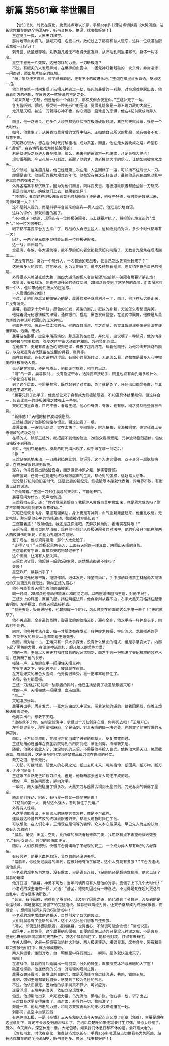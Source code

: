 # 新篇 第561章 举世瞩目
        【告知书友，时代在变化，免费站点难以长存，手机app多书源站点切换看书大势所趋，站长给你推荐的这个换源APP，听书音色多、换源、找书都好使！】
       王煊随手一挥，大黑天刀横空。
       那片地带血肉横飞，强如天昭，名震古代，数纪过去了都没有被人遗忘，这样一位极道破限者竟被一刀斩开！
       刺青宫、纸圣殿等地，众多超凡者无不看得头皮发麻，从汗毛孔向里灌寒气，身体一片冰冷。
       星空中也是一片死寂，这是怎样的力量，一刀斩极道？
       不过，有眼尖的人发现异常，在爆碎的血雾中，一团元神盯着残破的一块头骨，非常凄惨，一闪而过，遁出那片恒定的区域。
       “嗯，果然还不成熟，恒字诀有缺陷，还有不小的改进余地。”王煊在那里点头自语，反思这一招。
       他当然在第一时间发现了天昭元神逃过一劫，临死前最后的一刹那，对方艰难挣脱出去，他看着对方的伤损，在反思这一式妙法的不足之处。
       “如果真是一刀斩，倒是给你一个痛快了，那样反倒会便宜你。”王煊补充了一句。
       各方皆听到，顿时，感受到一种无形中的压迫，觉得孔煊像是一尊不可力敌的大魔王。
       尤其是天昭，被这一刀斩得心神不稳，内心涌起一股难言的恐惧，他在4纪前就成为异人了。
       而且，他一路破关，在多个大境界都始终保持在极道破限领域，真正的天赋异禀，强绝一个大时代。
       如今，他重生了，从黄昏奇景背后的世界中归来，正如他自己所说的那般，总有强者不死，战意不熄。
       天昭野心很大，想在这个时代打破桎梏，成为真圣，而且，他在走大器晚成之路，希望弥补“遗憾”，在各境界都成为终极破限者！
       若是以终极之身进入真圣领域，那么，未来他的道路将一片璀璨，注定会强大绝伦！
       现实很残酷，今日孔煊一刀划过，斩醒了他的梦，也斩掉他大半的信心，让他如同被冷水泼头。
       这个领域，这条超凡路，他已经是第二次在走，人生回档了一遍，可却挡不住后世人一刀。
       即便是古代，他经历的最为艰难的年代，他都没有被这么打击过，最终他是死在血色动乱中更高境界的强者之手。
       外界各路高手都沉默了，因为对他们而言，同样要反思，连极道破限者都险些被一刀斩灭。
       若是同级对抗，换成他们上去，结果会怎样？
       “可怕啊，孔煊这种终极破限者竟无可制衡吗？还是说，他有些特殊，有可能是数纪以来，同领域第一人？！”
       这不是别人说的，而是抖手平台请来的嘉宾——异人虚衍，他无意识地自语。
       这样的评价，那就相当的高了。
       “不用急于下结论，现场还有一位终极破限者，马上就要对抗了，将检验孔煊真正的‘成色’。”另一位名宿开口。
       眼下都不需要平台方去推广了，观战的人自行去拉人，这种级别的对决，多少个时代都难有一次！
       因为，一两个纪元都不见得能出现一位终极破限者。
       这一战，举世瞩目。
       全星海，各族，各大道统等，数不尽的超凡者全都登录超凡网络了，无数目光聚焦在现场画面上。
       “还没有开战，身为一个局外人，一名普通的观战者，我自己怎么先紧张起来了？”
       这是很多人的感觉，并在反思，因为太期待了，迫不及待想看结果，但又怕不符合自己的预期。
       外界很多人希望孔煊大胜，而四大道场的超凡者则希望7纪前第一破限者晨暮斩杀孔煊！
       死星海，天级战场，刺青圣城残余的道纹交织，28部众感受到了寒冬般的森冷，对面虽然只有一个人，但却带给他们极大的压迫感。
       一人震慑四教28部！
       不过，让他们随后又稍微安心的是，晨暮的双子身顺利合一了，而且，他正在从远处走来，并没有消失。
       晨暮，看起来十分年轻，黑色的长发，英俊的面孔，挺拔的身躯，无论怎么看都很完美。
       他穿着混元秘银铸成的甲胃，通体银白，锃亮，黑色发丝晶莹，在道韵中飘舞，他像是从最为辉煌的神话年代回归的无双神祇。
       他面色平和，带着一层柔和的光，他的双目深邃，与之对望，感觉其眼底深处像是星海在缓慢转动，浩瀚，无垠。
       晨暮站在那里，虚空中落英缤纷，那是道韵在自显，并化形，这说明了一种情况，他的肉身和精神臻至完美状态，引发这片宇宙大道都在和鸣，为他显化奇景。
       在他脚下，更是有澹金色的规则汪洋，像极了超凡浪花，载着他而行，为他冲击开挡路的陨石，以及死星海古代残留在这里的兵器、腐骨等。
       而在其背后，还有大道神树浮现，有缩小的星海转动，无论怎么看，这都像是很多人心中完美的终极神话人物。
       无论是在容貌，还是气质上，他都无可挑剔，相当的出众。
       “锵”的一声，晨暮拔剑、，没有拖泥带水，选择要直接动手，而且也没有向孔煊多说什么，一个字都没有解释。
       到了这个层面，不需要赘言，既然站到了对立面，负了就是负了，任何借口都显苍白，与其如此还不如不说。
       “晨暮兄终于出手了，他曾想让双子身都成为终极破限者，不知道具体结果如何，但这样合一，应该比单一的终极破限之体强上一些吧。”
       天昭在那里自语，目光不善，看着王煊，他心中有愤，有恨，也有惧，刚才竟然险些就被击毙。
       “斩掉他！”天昭的精神波动很剧烈。
       王煊捕捉到了他那股情绪与恨意，朝这边看了一眼。
       晨暮出击，一道剑光划过，实在太快了，空间塌陷，时光扭曲，星海被洞穿，确实称得上天级领域的终极之剑！
       在场的人，除却王煊外，都把握不到他的轨迹，28部众看得晕眩，元神波动剧烈起伏，但依旧捕捉不到残影。
       最后，他们只是看到，模湖的时光海出现了，似乎跟在那一剑之后！
       “铮！”
       王煊站在原地未动，一刀就封挡住此剑，他讶异，这个人确实很强，双子身合一后脱胎换骨，在终极破限领域无瑕疵。
       现在，他并没有出动6破真身，而是混元神泥之躯，确实要谨慎。
       母庸置疑，任何一位能走到终极破限层面的生灵，都绝对的强横，远超常人想象。
       无论是17纪前的旧圣时代，还是此后的新纪元，终极破限本身就代表着，同境界不败，有衡勇无敌的说法。
       “你先等着。”王煊一刀封住晨暮的天剑后，平静地开口。
       晨暮没问为什么，无声地倒退。
       王煊看向天昭，道：“你对我带着恨意？我把你从黄昏奇景中救出来，竟是恩大成仇吗？刚才不加掩饰地对我散发杀意波动。”
       天昭已经恢复肉身，掌握有涅槃法，身上更是有神药，血气重新鼎盛起来，他童孔收缩，无比吃惊，那只是他心中的情绪波动，都能被对方感知到？
       王煊接着道：“既然如此，我还是送你走吧，先解决掉为好，看着实在碍眼！”
       天昭听闻，瞬间自原地消失，现在他不想介入终极破限者的对决中，他的机会只可能在那两人两败俱伤时出现，由他为孔煊补刀最好。
       至于现在，他必须得遁走，那个人太危险了。
       “走得了吗？”王煊扬起黑色长刀，上面有天昭的一缕真血，映照出天昭的身影。
       王煊运转有字诀，直接将天昭拘禁过来了！
       这个画面，让所有人都失声。
       天昭亡魂皆冒，他超越一般的5破生灵，居然想逃都逃不掉吗？
       轰隆！
       星空炸开，晨暮出手了！
       他一身混元秘银甲胃，铿锵作响，通体发光，神圣而灿烂，手中那柄以违禁主材起源古铜铸成的天剑更是刺目无比，斩向王煊的眉心！
       他不可能看着天昭当着他的面被杀。
       同一时间，28部众也催动归墟漏斗和时间之洞，以两座法阵阻挡王煊，对他下狠手。
       王煊头上的阵图，直接飞起，挡住两座法阵，他自身则从容不迫，右手大黑天刀格挡住起源古铜剑，左手探出，向着天昭直接抓去。
       “我是天昭，极道破限者，也曾照耀一个时代，怎么可能在他面前这么不堪一击？！”天昭愤怒了。
       他不再逃避，全身道韵蒸腾，御道化的的纹络交织，遍布全身，他双手持一杆神金长矛，向着对手刺去。
       同时，他各种术法齐出，每一寸肌体都在发光，各种妙术共振，宇宙流火、龙鹏搏杀的异象、万剑齐发的神景……全都向着王煊轰去。
       然而，面对这一击，王煊只有一只大手探出，没有什么繁复的招式，但是手掌变大了，内部下起了黑色的大雪，在演绎神话腐朽，超凡熄灭的恐怖奇景。
       锵的一声，王煊以大黑天刀挡住晨暮的起源古铜剑，而左手则一把抓溃了天昭释放的各种术法，还折断了他的长矛。
       嗡隆一声，王煊的左手一把攥住天昭真神。
       在有字诀之下，天昭逃不走，被具现在近前。
       在万法熄灭的黑色大雪间，他觉得很难受，被一把牢牢地抓住了。
       外界，各方都震撼。
       王煊一刀挡住7纪前第一破限者的同时，他还生擒活捉了极道破限者天昭！
       噗的一声，天昭被他一把攥爆，血液四溅。
       “啊……”
       天昭凄厉惨叫。
       晨暮再出手，周身发光，一张大网由虚无中诞生，带着浓郁的道韵，结着因果线，向着王煊极速覆盖过去。
       他再次出击，想救下天昭。
       “谁都救不了你，在时空剑海中，承受过十万仙剑穿心后，你再死去吧！”王煊开口。
       左手划过星空，那里密密麻麻，全是仙剑，钉着天昭的每一块碎骨，也刺穿了他被捏爆的元神碎片。
       而后，十万仙剑激射，在那里将他当成了破碎的稻草人，反复贯穿而过。
       王煊动用的是当年在真圣后院得到的四页剑经，演化剑海，持续斩天昭。
       随后，他就不管此人了，注定惨死的天昭，不需要他再投入目光。他挥动大黑天刀，施展截道篇，攻向晨暮，这是旧圣时代第4违禁物品截刀留在世间的经文。
       截刀之道，恐怖无比。
       一刀起，可截时空，斩世人的心灵之光，断过去和未来，可杀宿命，断因果，断万物，断万法，无不可斩断！
       王煊眼下自然无法和截刀相比，但是，他斩断那张因果大网还不成问题。
       噗的一声，他破网而出，杀向对手。
       一瞬间，两人激烈碰撞了很多次，大黑天刀与起源古铜剑火星四溅，刀光与剑气斩爆了星空。
       随着他们移动，附近，有行星一颗又一颗地被斩爆！
       “7纪前的第一人，竟然这么强大，暂时挡住了孔煊。”
       外界有人惊呼。
       从这里也能看出，王煊给人的感觉究竟怎样，像是不可战胜。
       连晨暮这种昔日不败的终极破限者归来，都被人说暂时挡住了他。
       可以想象，在人们心中，王煊现在是何等的强悍，众人本心最深处，早已先入为主的认为，难有人力敌他！
       “晨暮，英俊，出尘，空明，比所谓的神祇看起来都完美，我忽然有点不希望他战败死去了。”有少女议论，典型的颜值即正义。
       随后，人们没有想到，快音平台竟请动了不老观的观主，一个成为异人都有6纪的古老存在。
       有传言称，他要入血色战场，显然目前还没进去呢。
       “常前辈，你经历过晨暮的年代，应该对他有所了解吧，这个人究竟有多强？”平台方连线，请他点评。
       不老观的观主名为常成，没有露面，只是语音连线，7纪前他还是超绝世巅峰，确实见证了晨暮的璀璨
       他开口道：“晨暮，神勇不可敌，当年同境界没有人是他的对手，震慑了上下几个大时代！”
       不老观的观主略微一顿，又道：“甚至，他的死因还有一种说法，不见得是死在超凡更迭的血乱中，或许是练功所致。”
       “昔日，有传闻称，他得到了蚕皇经，涉及到了因果之道，他也得到了金蝉经，涉及到的是命运领域，都是至高生灵留下的完整道统。晨暮想以两经为翼，让双子身都成为终极破限者，而后合一，想闯进前所未有的6破领域中！”
       不老观的观主常成的这番话，自然引发了巨大的轰动。
       人们对晨暮有了全新的认识，这个人远比他们想象的还要强。
       “所以，即便是终极破限者，遇到晨暮，也得当心，不然很可能会饮恨！”常成说道。
       战场中，王煊惊异，这个晨暮确实很强，即便他现在出动的只是混元神泥之躯，不是真身，但是也算是现世同层面的天花板了，可这个晨暮挡住了，能和他对攻，打得有来有往。
       在外人眼中，这是一场惊天动地的大对决，两人极速移动，横渡星海，席卷各地，陨石和星球只要被他们打中，就会爆成齑粉。
       两人纠缠着，激烈对攻，自一颗恒星中穿行而过，一瞬间，星体就快速熄灭了。
       嗡嗡！
       在激战中，晨暮的背后延展出一对羽翼，分外的神圣，直接照亮冰冷与黑暗的大宇宙！
       破茧成蝶后，他居然真的长出一对璀璨的规则之翼。
       晨暮双翅轻震间，迸发出刺目的光，像是因果线与命运线沟通，共鸣，锁向王煊。
       此刻，强如王煊都皱起眉头，感觉到了较为危险的气息。
       不过，他依旧镇定，因为他的杀手锏真不算少，可以应对。
       迷雾浮现，王煊并未消失，依旧立足现世中。
       但是，他却引动出来一片死寂力量，乌光流动，黑暗扩张，他右手一划，斩了出去。
       王煊自身这里变得璀璨了，而对面，外界的一切，都暗澹了！
       轰隆一声，他动用逝的力量，和对方双翼震动出的无尽纹络碰撞在一起。
       刹那间，星空中血液四溅！
       有两件事汇报，一是《圣墟》三天帝和病人篇今天在起点网又发了新章（免费），主要是想在这里说明下，肯定不会涉及到激烈战斗了，完结后荒楚叶如果还需要打生打死，那也太悲催了。另外，今天周六，深空休息一章。大老包场，如果我们休息日都不休的话，会吓跑大老的。
       【告知书友，时代在变化，免费站点难以长存，手机app多书源站点切换看书大势所趋，站长给你推荐的这个换源APP，听书音色多、换源、找书都好使！】